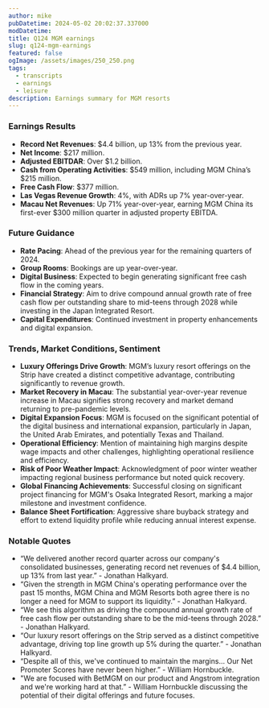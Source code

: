 ```yaml
---
author: mike
pubDatetime: 2024-05-02 20:02:37.337000
modDatetime: 
title: Q124 MGM earnings
slug: q124-mgm-earnings
featured: false
ogImage: /assets/images/250_250.png
tags:
  - transcripts
  - earnings
  - leisure
description: Earnings summary for MGM resorts
---
```

### Earnings Results
- **Record Net Revenues**: $4.4 billion, up 13% from the previous year.
- **Net Income**: $217 million.
- **Adjusted EBITDAR**: Over $1.2 billion.
- **Cash from Operating Activities**: $549 million, including MGM China’s $215 million.
- **Free Cash Flow**: $377 million.
- **Las Vegas Revenue Growth**: 4%, with ADRs up 7% year-over-year.
- **Macau Net Revenues**: Up 71% year-over-year, earning MGM China its first-ever $300 million quarter in adjusted property EBITDA.

### Future Guidance
- **Rate Pacing**: Ahead of the previous year for the remaining quarters of 2024.
- **Group Rooms**: Bookings are up year-over-year.
- **Digital Business**: Expected to begin generating significant free cash flow in the coming years.
- **Financial Strategy**: Aim to drive compound annual growth rate of free cash flow per outstanding share to mid-teens through 2028 while investing in the Japan Integrated Resort.
- **Capital Expenditures**: Continued investment in property enhancements and digital expansion.

### Trends, Market Conditions, Sentiment
- **Luxury Offerings Drive Growth**: MGM’s luxury resort offerings on the Strip have created a distinct competitive advantage, contributing significantly to revenue growth.
- **Market Recovery in Macau**: The substantial year-over-year revenue increase in Macau signifies strong recovery and market demand returning to pre-pandemic levels.
- **Digital Expansion Focus**: MGM is focused on the significant potential of the digital business and international expansion, particularly in Japan, the United Arab Emirates, and potentially Texas and Thailand.
- **Operational Efficiency**: Mention of maintaining high margins despite wage impacts and other challenges, highlighting operational resilience and efficiency.
- **Risk of Poor Weather Impact**: Acknowledgment of poor winter weather impacting regional business performance but noted quick recovery.
- **Global Financing Achievements**: Successful closing on significant project financing for MGM's Osaka Integrated Resort, marking a major milestone and investment confidence.
- **Balance Sheet Fortification**: Aggressive share buyback strategy and effort to extend liquidity profile while reducing annual interest expense.

### Notable Quotes
- “We delivered another record quarter across our company's consolidated businesses, generating record net revenues of $4.4 billion, up 13% from last year.” - Jonathan Halkyard.
- “Given the strength in MGM China's operating performance over the past 15 months, MGM China and MGM Resorts both agree there is no longer a need for MGM to support its liquidity.” - Jonathan Halkyard.
- “We see this algorithm as driving the compound annual growth rate of free cash flow per outstanding share to be the mid-teens through 2028.” - Jonathan Halkyard.
- “Our luxury resort offerings on the Strip served as a distinct competitive advantage, driving top line growth up 5% during the quarter.” - Jonathan Halkyard.
- “Despite all of this, we've continued to maintain the margins... Our Net Promoter Scores have never been higher.” - William Hornbuckle.
- "We are focused with BetMGM on our product and Angstrom integration and we're working hard at that.” - William Hornbuckle discussing the potential of their digital offerings and future focuses.
